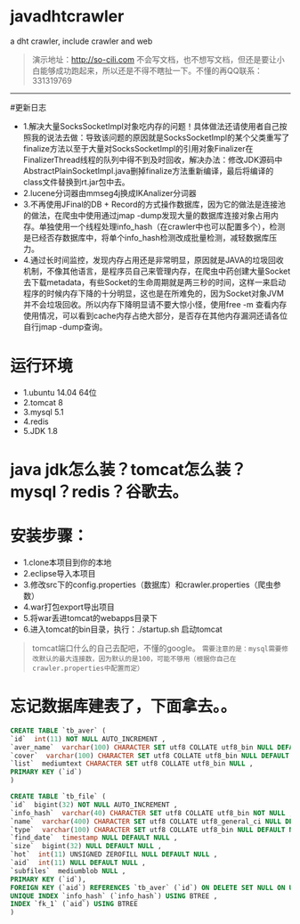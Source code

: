 # javadhtcrawler
a dht crawler, include crawler and web
>演示地址：http://so-cili.com
不会写文档，也不想写文档，但还是要让小白能够成功跑起来，所以还是不得不瞎扯一下。不懂的再QQ联系：331319769
---------------------------------------
#更新日志
* 1.解决大量SocksSocketImpl对象吃内存的问题！具体做法还请使用者自己按照我的说法去做：导致该问题的原因就是SocksSocketImpl的某个父类重写了finalize方法以至于大量对SocksSocketImpl的引用对象Finalizer在FinalizerThread线程的队列中得不到及时回收，解决办法：修改JDK源码中AbstractPlainSocketImpl.java删掉finalize方法重新编译，最后将编译的class文件替换到rt.jar包中去。
* 2.lucene分词器由mmseg4j换成IKAnalizer分词器
* 3.不再使用JFinal的DB + Record的方式操作数据库，因为它的做法是连接池的做法，在爬虫中使用通过jmap -dump发现大量的数据库连接对象占用内存。单独使用一个线程处理info_hash（在crawler中也可以配置多个），检测是已经否存数据库中，将单个info_hash检测改成批量检测，减轻数据库压力。
* 4.通过长时间监控，发现内存占用还是非常明显，原因就是JAVA的垃圾回收机制，不像其他语言，是程序员自己来管理内存，在爬虫中药创建大量Socket去下载metadata，有些Socket的生命周期就是两三秒的时间，这样一来启动程序的时候内存下降的十分明显，这也是在所难免的，因为Socket对象JVM并不会垃圾回收。所以内存下降明显请不要大惊小怪，使用free -m 查看内存使用情况，可以看到cache内存占绝大部分，是否存在其他内存漏洞还请各位自行jmap -dump查询。

# 运行环境
* 1.ubuntu 14.04 64位
* 2.tomcat 8
* 3.mysql 5.1
* 4.redis
* 5.JDK 1.8

# java jdk怎么装？tomcat怎么装？mysql？redis？谷歌去。

# 安装步骤：
* 1.clone本项目到你的本地
* 2.eclipse导入本项目
* 3.修改src下的config.properties（数据库）和crawler.properties（爬虫参数）
* 4.war打包export导出项目
* 5.将war丢进tomcat的webapps目录下
* 6.进入tomcat的bin目录，执行：./startup.sh 启动tomcat

>tomcat端口什么的自己去配吧，不懂的google。
>`需要注意的是：mysql需要修改默认的最大连接数，因为默认的是100，可能不够用（根据你自己在crawler.properties中配置而定）`

忘记数据库建表了，下面拿去。。
================
```sql
CREATE TABLE `tb_aver` (
`id`  int(11) NOT NULL AUTO_INCREMENT ,
`aver_name`  varchar(100) CHARACTER SET utf8 COLLATE utf8_bin NULL DEFAULT NULL ,
`cover`  varchar(100) CHARACTER SET utf8 COLLATE utf8_bin NULL DEFAULT NULL ,
`list`  mediumtext CHARACTER SET utf8 COLLATE utf8_bin NULL ,
PRIMARY KEY (`id`)
)

CREATE TABLE `tb_file` (
`id`  bigint(32) NOT NULL AUTO_INCREMENT ,
`info_hash`  varchar(40) CHARACTER SET utf8 COLLATE utf8_bin NOT NULL ,
`name`  varchar(400) CHARACTER SET utf8 COLLATE utf8_general_ci NULL DEFAULT NULL ,
`type`  varchar(100) CHARACTER SET utf8 COLLATE utf8_bin NULL DEFAULT NULL ,
`find_date`  timestamp NULL DEFAULT NULL ,
`size`  bigint(32) NULL DEFAULT NULL ,
`hot`  int(11) UNSIGNED ZEROFILL NULL DEFAULT NULL ,
`aid`  int(11) NULL DEFAULT NULL ,
`subfiles`  mediumblob NULL ,
PRIMARY KEY (`id`),
FOREIGN KEY (`aid`) REFERENCES `tb_aver` (`id`) ON DELETE SET NULL ON UPDATE NO ACTION,
UNIQUE INDEX `info_hash` (`info_hash`) USING BTREE ,
INDEX `fk_1` (`aid`) USING BTREE 
)
```
